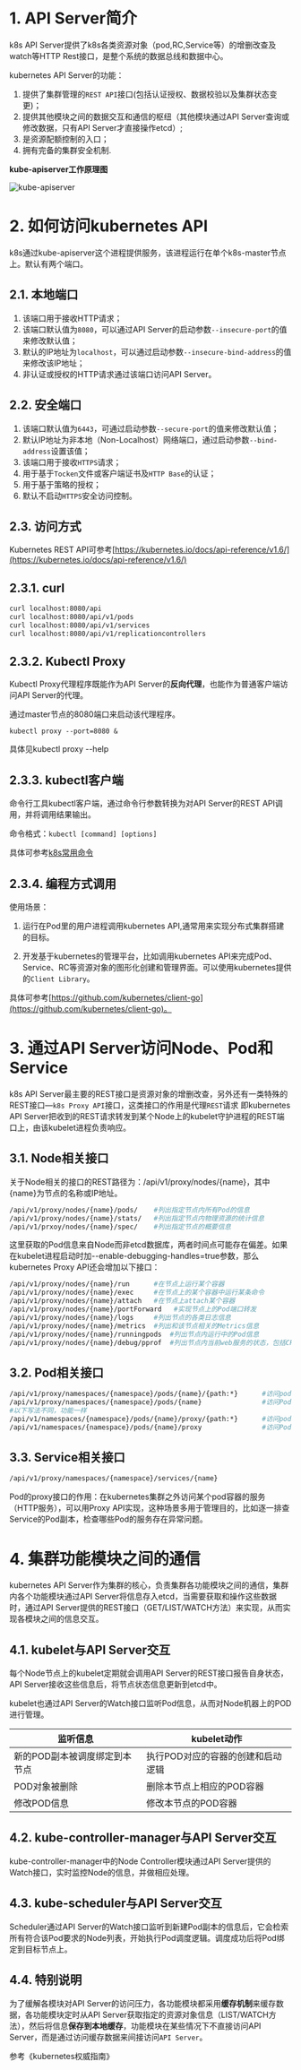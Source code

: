 # 1. API Server简介

k8s API Server提供了k8s各类资源对象（pod,RC,Service等）的增删改查及watch等HTTP Rest接口，是整个系统的数据总线和数据中心。

kubernetes API Server的功能：

1. 提供了集群管理的`REST API`接口(包括认证授权、数据校验以及集群状态变更)；
2. 提供其他模块之间的数据交互和通信的枢纽（其他模块通过API Server查询或修改数据，只有API Server才直接操作etcd）;
3. 是资源配额控制的入口；
4. 拥有完备的集群安全机制.

**kube-apiserver工作原理图**

![kube-apiserver](./kube-apiserver.png)

# 2. 如何访问kubernetes API

k8s通过kube-apiserver这个进程提供服务，该进程运行在单个k8s-master节点上。默认有两个端口。

## 2.1. 本地端口

1. 该端口用于接收HTTP请求；
2. 该端口默认值为`8080`，可以通过API Server的启动参数`--insecure-port`的值来修改默认值；
3. 默认的IP地址为`localhost`，可以通过启动参数`--insecure-bind-address`的值来修改该IP地址；
4. 非认证或授权的HTTP请求通过该端口访问API Server。

## 2.2. 安全端口

1. 该端口默认值为`6443`，可通过启动参数`--secure-port`的值来修改默认值；
2. 默认IP地址为非本地（Non-Localhost）网络端口，通过启动参数`--bind-address`设置该值；
3. 该端口用于接收`HTTPS`请求；
4. 用于基于`Tocken`文件或客户端证书及`HTTP Base`的认证；
5. 用于基于策略的授权；
6. 默认不启动`HTTPS`安全访问控制。

## 2.3. 访问方式

Kubernetes REST API可参考[https://kubernetes.io/docs/api-reference/v1.6/](https://kubernetes.io/docs/api-reference/v1.6/)

## 2.3.1. curl

```bash
curl localhost:8080/api
curl localhost:8080/api/v1/pods
curl localhost:8080/api/v1/services
curl localhost:8080/api/v1/replicationcontrollers
```

## 2.3.2. Kubectl Proxy

Kubectl Proxy代理程序既能作为API Server的**反向代理**，也能作为普通客户端访问API Server的代理。

通过master节点的8080端口来启动该代理程序。

`kubectl proxy --port=8080 &`

具体见kubectl proxy --help


## 2.3.3. kubectl客户端

命令行工具kubectl客户端，通过命令行参数转换为对API Server的REST API调用，并将调用结果输出。

命令格式：`kubectl [command] [options]`

具体可参考[k8s常用命令](http://wiki.haplat.net/pages/viewpage.action?pageId=11899446)

## 2.3.4. 编程方式调用

使用场景：

1. 运行在Pod里的用户进程调用kubernetes API,通常用来实现分布式集群搭建的目标。

2. 开发基于kubernetes的管理平台，比如调用kubernetes API来完成Pod、Service、RC等资源对象的图形化创建和管理界面。可以使用kubernetes提供的`Client Library`。

具体可参考[https://github.com/kubernetes/client-go](https://github.com/kubernetes/client-go)。

# 3. 通过API Server访问Node、Pod和Service

k8s API Server最主要的REST接口是资源对象的增删改查，另外还有一类特殊的REST接口—`k8s Proxy API`接口，这类接口的作用是代理`REST`请求
即kubernetes API Server把收到的REST请求转发到某个Node上的kubelet守护进程的REST端口上，由该kubelet进程负责响应。

## 3.1. Node相关接口

关于Node相关的接口的REST路径为：/api/v1/proxy/nodes/{name}，其中{name}为节点的名称或IP地址。

```bash
/api/v1/proxy/nodes/{name}/pods/    #列出指定节点内所有Pod的信息
/api/v1/proxy/nodes/{name}/stats/   #列出指定节点内物理资源的统计信息
/api/v1/prxoy/nodes/{name}/spec/    #列出指定节点的概要信息
```

这里获取的Pod信息来自Node而非etcd数据库，两者时间点可能存在偏差。如果在kubelet进程启动时加--enable-debugging-handles=true参数，那么kubernetes Proxy API还会增加以下接口：

```bash
/api/v1/proxy/nodes/{name}/run      #在节点上运行某个容器
/api/v1/proxy/nodes/{name}/exec     #在节点上的某个容器中运行某条命令
/api/v1/proxy/nodes/{name}/attach   #在节点上attach某个容器
/api/v1/proxy/nodes/{name}/portForward   #实现节点上的Pod端口转发
/api/v1/proxy/nodes/{name}/logs     #列出节点的各类日志信息
/api/v1/proxy/nodes/{name}/metrics  #列出和该节点相关的Metrics信息
/api/v1/proxy/nodes/{name}/runningpods  #列出节点内运行中的Pod信息
/api/v1/proxy/nodes/{name}/debug/pprof  #列出节点内当前web服务的状态，包括CPU和内存的使用情况
```

## 3.2. Pod相关接口

```bash
/api/v1/proxy/namespaces/{namespace}/pods/{name}/{path:*}      #访问pod的某个服务接口
/api/v1/proxy/namespaces/{namespace}/pods/{name}               #访问Pod
#以下写法不同，功能一样
/api/v1/namespaces/{namespace}/pods/{name}/proxy/{path:*}      #访问pod的某个服务接口
/api/v1/namespaces/{namespace}/pods/{name}/proxy               #访问Pod
```

## 3.3. Service相关接口

```bash
/api/v1/proxy/namespaces/{namespace}/services/{name}
```

Pod的proxy接口的作用：在kubernetes集群之外访问某个pod容器的服务（HTTP服务），可以用Proxy API实现，这种场景多用于管理目的，比如逐一排查Service的Pod副本，检查哪些Pod的服务存在异常问题。

# 4. 集群功能模块之间的通信

kubernetes API Server作为集群的核心，负责集群各功能模块之间的通信，集群内各个功能模块通过API Server将信息存入etcd，当需要获取和操作这些数据时，通过API Server提供的REST接口（GET/LIST/WATCH方法）来实现，从而实现各模块之间的信息交互。

## 4.1. kubelet与API Server交互

每个Node节点上的kubelet定期就会调用API Server的REST接口报告自身状态，API Server接收这些信息后，将节点状态信息更新到etcd中。

kubelet也通过API Server的Watch接口监听Pod信息，从而对Node机器上的POD进行管理。

| 监听信息             | kubelet动作          | 
| ---------------- | ------------------ | 
| 新的POD副本被调度绑定到本节点 | 执行POD对应的容器的创建和启动逻辑 |  
| POD对象被删除         | 删除本节点上相应的POD容器     |  
| 修改POD信息          | 修改本节点的POD容器        |  

## 4.2. kube-controller-manager与API Server交互

kube-controller-manager中的Node Controller模块通过API Server提供的Watch接口，实时监控Node的信息，并做相应处理。

## 4.3. kube-scheduler与API Server交互

Scheduler通过API Server的Watch接口监听到新建Pod副本的信息后，它会检索所有符合该Pod要求的Node列表，开始执行Pod调度逻辑。调度成功后将Pod绑定到目标节点上。

## 4.4. 特别说明

为了缓解各模块对API Server的访问压力，各功能模块都采用**缓存机制**来缓存数据，各功能模块定时从API Server获取指定的资源对象信息（LIST/WATCH方法），然后将信息**保存到本地缓存**，功能模块在某些情况下不直接访问API Server，而是通过访问缓存数据来间接访问`API Server`。

 

参考《kubernetes权威指南》
